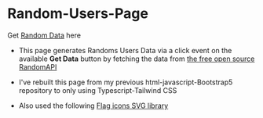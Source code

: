 # Random-Users-Page

Get [Random Data](https://get-random-data.netlify.app "Get Random Data") here

 - This page generates Randoms Users Data via a click event on the available **Get Data** button by fetching the data from [the free open source RandomAPI](https://randomuser.me/ "Read Docs")

 - I've rebuilt this page from my previous html-javascript-Bootstrap5 repository to only using Typescript-Tailwind CSS

 - Also used the following [Flag icons SVG library](https://flagicons.lipis.dev/docs/codes/ "Read Docs")

